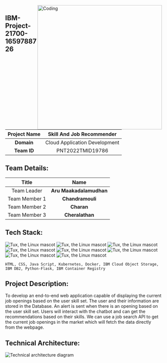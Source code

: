 <img align="right" alt="Coding" width="400" src="https://github.com/amudhanxiD/giffy-img/blob/master/working_on_it.gif">

## IBM-Project-21700-1659788726

|      **Project Name**     | Skill And Job Recommender |
|:---------------------:|:------------------------------:|
|         **Domain**        |  Cloud Application Development |
|        **Team ID**        |  PNT2022TMID19786 |

## Team Details:
|   **Title**   |      **Name**     |
|:-----------:|:-----------------:|
| Team Leader   | **Aru Maakadalamudhan**|
| Team Member 1 | **Chandramouli**|
| Team Member 2 | **Charan**|
| Team Member 3 | **Cheralathan**|

## Tech Stack:
 ![Tux, the Linux mascot](https://img.icons8.com/color/48/40C057/html-5--v1.png)   ![Tux, the Linux mascot](https://img.icons8.com/fluency/48/000000/css3.png) ![Tux, the Linux mascot](https://img.icons8.com/fluency/48/000000/javascript.png) ![Tux, the Linux mascot]( https://img.icons8.com/color/48/000000/kubernetes.png) ![Tux, the Linux mascot](https://img.icons8.com/color/48/000000/docker.png)  ![Tux, the Linux mascot](https://img.icons8.com/fluency/48/000000/python.png)  ![Tux, the Linux mascot]( https://img.icons8.com/ios-filled/50/000000/flask.png) ![Tux, the Linux mascot](https://img.icons8.com/nolan/64/ibm.png)

    HTML, CSS, Java Script, Kubernetes, Docker, IBM Cloud Object Storage, IBM DB2, Python-Flask, IBM Container Registry

## Project Description:
To develop an end-to-end web application capable of displaying the current job openings based on the user skill set.  The user and their information are stored in the Database.  An alert is sent when there is an opening based on the user skill set. Users will interact with the chatbot and can get the recommendations based on their skills. We can use a job search API to get the current job openings in the market which will fetch the data directly from the webpage.

## Technical Architecture:
![Technical architecture diagram](https://lh3.googleusercontent.com/1OWTBsvpOXh0YVOalvRAGG8uDOBJea7NpyXg5hSSHb61IRRFHTY8txceIQfcIsc9b9coajOEraPoPIAVr5SOr0WFF0iQKVHnHOXk-wAn6XwNjuZFSsdGwreGV7Y10Q)